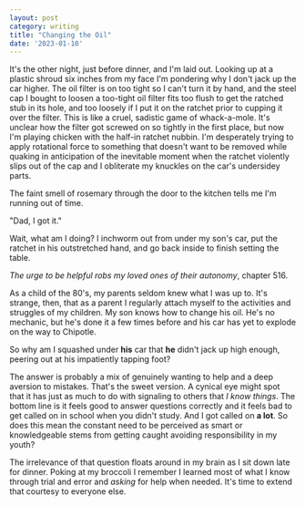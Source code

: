 ```yaml
---
layout: post
category: writing
title: "Changing the Oil"
date: '2023-01-10'
---
```


It's the other night, just before dinner, and I'm laid out. Looking up at a plastic shroud six inches from my face I'm pondering why I don't jack up the car higher. The oil filter is on too tight so I can't turn it by hand, and the steel cap I bought to loosen a too-tight oil filter fits too flush to get the ratched stub in its hole, and too loosely if I put it on the ratchet prior to cupping it over the filter. This is like a cruel, sadistic game of whack-a-mole. It's unclear how the filter got screwed on so tightly in the first place, but now I'm playing chicken with the half-in ratchet nubbin. I'm desperately trying to apply rotational force to something that doesn't want to be removed while quaking in anticipation of the inevitable moment when the ratchet violently slips out of the cap and I obliterate my knuckles on the car's undersidey parts. 

The faint smell of rosemary through the door to the kitchen tells me I'm running out of time.

"Dad, I got it."

Wait, what am I doing? I inchworm out from under my son's car, put the ratchet in his outstretched hand, and go back inside to finish setting the table.

_The urge to be helpful robs my loved ones of their autonomy_, chapter 516. 

As a child of the 80's, my parents seldom knew what I was up to. It's strange, then, that as a parent I regularly attach myself to the activities and struggles of my children. My son knows how to change his oil. He's no mechanic, but he's done it a few times before and his car has yet to explode on the way to Chipotle.

So why am I squashed under **his** car that **he** didn't jack up high enough, peering out at his impatiently tapping foot?

The answer is probably a mix of genuinely wanting to help and a deep aversion to mistakes. That's the sweet version. A cynical eye might spot that it has just as much to do with signaling to others that _I know things_. The bottom line is it feels good to answer questions correctly and it feels bad to get called on in school when you didn't study. And I got called on **a lot**. So does this mean the constant need to be perceived as smart or knowledgeable stems from getting caught avoiding responsibility in my youth? 

The irrelevance of that question floats around in my brain as I sit down late for dinner. Poking at my broccoli I remember I learned most of what I know through trial and error and _asking_ for help when needed. It's time to extend that courtesy to everyone else.